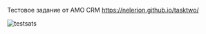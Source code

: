 Тестовое задание от AMO CRM
https://nelerion.github.io/tasktwo/

![testsats](https://user-images.githubusercontent.com/95306473/202287506-54543661-04be-4020-a95a-ac668e4794f0.png)
